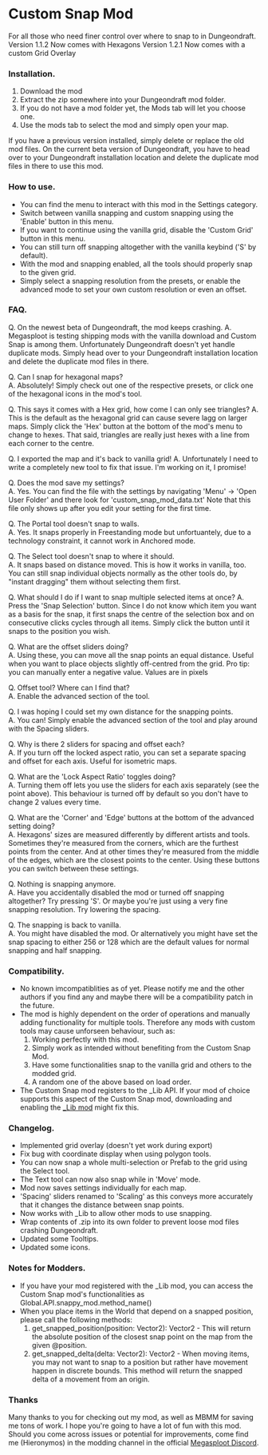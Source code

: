 # Custom Snap Mod
For all those who need finer control over where to snap to in Dungeondraft.
Version 1.1.2 Now comes with Hexagons
Version 1.2.1 Now comes with a custom Grid Overlay


### Installation.
1. Download the mod
2. Extract the zip somewhere into your Dungeondraft mod folder.
3. If you do not have a mod folder yet, the Mods tab will let you choose one.
4. Use the mods tab to select the mod and simply open your map.

If you have a previous version installed, simply delete or replace the old mod files.
On the current beta version of Dungeondraft, you have to head over to your Dungeondraft installation location and delete the duplicate mod files in there to use this mod.


### How to use.
- You can find the menu to interact with this mod in the Settings category.
- Switch between vanilla snapping and custom snapping using the 'Enable' button in this menu.
- If you want to continue using the vanilla grid, disable the 'Custom Grid' button in this menu.
- You can still turn off snapping altogether with the vanilla keybind ('S' by default).
- With the mod and snapping enabled, all the tools should properly snap to the given grid.
- Simply select a snapping resolution from the presets, or enable the advanced mode to set your own custom resolution or even an offset.


### FAQ.
Q. On the newest beta of Dungeondraft, the mod keeps crashing.
A. Megasploot is testing shipping mods with the vanilla download and Custom Snap is among them. Unfortunately Dungeondraft doesn't yet handle duplicate mods. Simply head over to your Dungeondraft installation location and delete the duplicate mod files in there.

Q. Can I snap for hexagonal maps? \
A. Absolutely! Simply check out one of the respective presets, or click one of the hexagonal icons in the mod's tool.

Q. This says it comes with a Hex grid, how come I can only see triangles?
A. This is the default as the hexagonal grid can cause severe lagg on larger maps. Simply click the 'Hex' button at the bottom of the mod's menu to change to hexes. That said, triangles are really just hexes with a line from each corner to the centre.

Q. I exported the map and it's back to vanilla grid!
A. Unfortunately I need to write a completely new tool to fix that issue. I'm working on it, I promise!

Q. Does the mod save my settings? \
A. Yes. You can find the file with the settings by navigating 'Menu' -> 'Open User Folder' and there look for 'custom_snap_mod_data.txt' Note that this file only shows up after you edit your setting for the first time.

Q. The Portal tool doesn't snap to walls. \
A. Yes. It snaps properly in Freestanding mode but unfortuantely, due to a technology constraint, it cannot work in Anchored mode.

Q. The Select tool doesn't snap to where it should. \
A. It snaps based on distance moved. This is how it works in vanilla, too. You can still snap individual objects normally as the other tools do, by "instant dragging" them without selecting them first.

Q. What should I do if I want to snap multiple selected items at once?
A. Press the 'Snap Selection' button. Since I do not know which item you want as a basis for the snap, it first snaps the centre of the selection box and on consecutive clicks cycles through all items. Simply click the button until it snaps to the position you wish.

Q. What are the offset sliders doing? \
A. Using these, you can move all the snap points an equal distance. Useful when you want to place objects slightly off-centred from the grid. Pro tip: you can manually enter a negative value. Values are in pixels

Q. Offset tool? Where can I find that? \
A. Enable the advanced section of the tool.

Q. I was hoping I could set my own distance for the snapping points. \
A. You can! Simply enable the advanced section of the tool and play around with the Spacing sliders.

Q. Why is there 2 sliders for spacing and offset each? \
A. If you turn off the locked aspect ratio, you can set a separate spacing and offset for each axis. Useful for isometric maps.

Q. What are the 'Lock Aspect Ratio' toggles doing? \
A. Turning them off lets you use the sliders for each axis separately (see the point above). This behaviour is turned off by default so you don't have to change 2 values every time.

Q. What are the 'Corner' and 'Edge' buttons at the bottom of the advanced setting doing? \
A. Hexagons' sizes are measured differently by different artists and tools. Sometimes they're measured from the corners, which are the furthest points from the center. And at other times they're measured from the middle of the edges, which are the closest points to the center. Using these buttons you can switch between these settings.

Q. Nothing is snapping anymore. \
A. Have you accidentally disabled the mod or turned off snapping altogether? Try pressing 'S'. Or maybe you're just using a very fine snapping resolution. Try lowering the spacing.

Q. The snapping is back to vanilla. \
A. You might have disabled the mod. Or alternatively you might have set the snap spacing to either 256 or 128 which are the default values for normal snapping and half snapping.


### Compatibility.
- No known imcompatiblities as of yet. Please notify me and the other authors if you find any and maybe there will be a compatibility patch in the future.
- The mod is highly dependent on the order of operations and manually adding functionality for multiple tools. Therefore any mods with custom tools may cause unforseen behaviour, such as:
    1. Working perfectly with this mod.
    2. Simply work as intended without benefiting from the Custom Snap Mod.
    3. Have some functionalities snap to the vanilla grid and others to the modded grid.
    4. A random one of the above based on load order.
- The Custom Snap mod registers to the _Lib API. If your mod of choice supports this aspect of the Custom Snap mod, downloading and enabling the [_Lib mod](https://cartographyassets.com/assets/31828/_lib/) might fix this.


### Changelog.
- Implemented grid overlay (doesn't yet work during export)
- Fix bug with coordinate display when using polygon tools.
- You can now snap a whole multi-selection or Prefab to the grid using the Select tool.
- The Text tool can now also snap while in 'Move' mode.
- Mod now saves settings individually for each map.
- 'Spacing' sliders renamed to 'Scaling' as this conveys more accurately that it changes the distance between snap points.
- Now works with _Lib to allow other mods to use snapping.
- Wrap contents of .zip into its own folder to prevent loose mod files crashing Dungeondraft.
- Updated some Tooltips.
- Updated some icons.


### Notes for Modders.
- If you have your mod registered with the _Lib mod, you can access the Custom Snap mod's functionalities as Global.API.snappy_mod.method_name()
- When you place items in the World that depend on a snapped position, please call the following methods:
    1. get_snapped_position(position: Vector2): Vector2 - This will return the absolute position of the closest snap point on the map from the given @position.
    2. get_snapped_delta(delta: Vector2): Vector2 - When moving items, you may not want to snap to a position but rather have movement happen in discrete bounds. This method will return the snapped delta of a movement from an origin.


### Thanks
Many thanks to you for checking out my mod, as well as MBMM for saving me tons of work. I hope you're going to have a lot of fun with this mod. Should you come across issues or potential for improvements, come find me (Hieronymos) in the modding channel in the official [Megasploot Discord](https://discord.gg/J9Czgpu).